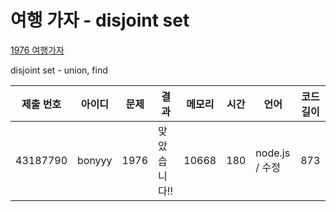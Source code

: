 # 여행 가자 - disjoint set

[1976 여행가자](https://www.acmicpc.net/problem/1976)

disjoint set - union, find

| 제출 번호 | 아이디 | 문제 | 결과         | 메모리 | 시간 | 언어           | 코드 길이 |
| --------- | ------ | ---- | ------------ | ------ | ---- | -------------- | --------- |
| 43187790  | bonyyy | 1976 | 맞았습니다!! | 10668  | 180  | node.js / 수정 | 873       |
